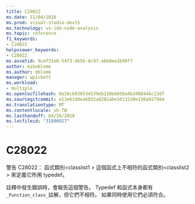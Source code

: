 ```yaml
---
title: C28022
ms.date: 11/04/2016
ms.prod: visual-studio-dev15
ms.technology: vs-ide-code-analysis
ms.topic: reference
f1_keywords:
- C28022
helpviewer_keywords:
- C28022
ms.assetid: 9cef31e0-54f3-4b56-8c97-abb0ea1b98f7
author: mikeblome
ms.author: mblome
manager: wpickett
ms.workload:
- multiple
ms.openlocfilehash: 0a16cb03653e539eb210eb658a4b340844bc13d7
ms.sourcegitcommit: e13e61ddea6032a8282abe16131d9e136a927984
ms.translationtype: MT
ms.contentlocale: zh-TW
ms.lasthandoff: 04/26/2018
ms.locfileid: "31890927"
---
```

# <a name="c28022"></a>C28022
警告 C28022： 函式類別\<classlist1 > 這個函式上不相符的函式類別\<classlist2 > 來定義它所用 typedef。

 註釋中發生錯誤時，會報告這個警告。 Typedef 和函式本身都有`_Function_class_`註解，但它們不相符。 如果同時使用它們必須符合。